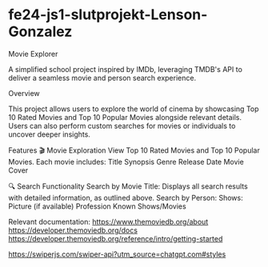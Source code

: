 # fe24-js1-slutprojekt-Lenson-Gonzalez

Movie Explorer

A simplified school project inspired by IMDb, leveraging TMDB's API to deliver a seamless movie and person search experience.

Overview

This project allows users to explore the world of cinema by showcasing Top 10 Rated Movies and Top 10 Popular Movies alongside relevant details. Users can also perform custom searches for movies or individuals to uncover deeper insights.

Features
🎬 Movie Exploration
View Top 10 Rated Movies and Top 10 Popular Movies.
Each movie includes:
Title
Synopsis
Genre
Release Date
Movie Cover

🔍 Search Functionality
Search by Movie Title:
Displays all search results with detailed information, as outlined above.
Search by Person:
Shows:
Picture (if available)
Profession
Known Shows/Movies

Relevant documentation:
https://www.themoviedb.org/about
https://developer.themoviedb.org/docs
https://developer.themoviedb.org/reference/intro/getting-started

https://swiperjs.com/swiper-api?utm_source=chatgpt.com#styles
